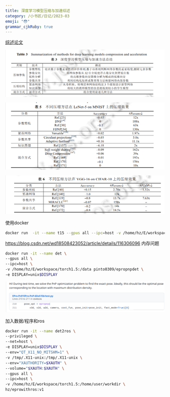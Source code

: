 ```yaml
---
title: 深度学习模型压缩与加速综述
category: /小书匠/日记/2023-03
emoji: "😳"
grammar_cjkRuby: true
---
```



[综述论文](file:///home/hz/Downloads/%E6%B7%B1%E5%BA%A6%E5%AD%A6%E4%B9%A0%E6%A8%A1%E5%9E%8B%E5%8E%8B%E7%BC%A9%E4%B8%8E%E5%8A%A0%E9%80%9F%E7%BB%BC%E8%BF%B0.pdf)

![enter description here](./images/1678775953579.png)

![白日依山尽，黄河入海流，欲穷千里母，更上一层楼](./images/1678781813249.png)

![enter description here](./images/1678781873673.png)

使用docker

``` bash
docker run  -it --name t15 --gpus all --ipc=host -v /home/hz/E/workspace/torch1.5:/data pytorch/pytorch
```

https://blog.csdn.net/wd18508423052/article/details/116306096
内存问题


``` bash
docker run -it --name det \
--gpus all \
--ipc=host \
-v /home/hz/E/workspace/torch1.5:/data pinto0309/epropnpdet \
-e DISPLAY=unix$DISPLAY
```



![enter description here](./images/1679315418761.png)

加入数据/程序和ros
``` bash
docker run -it --name det2ros \
--privileged \
--net=host \
-e DISPLAY=unix$DISPLAY \
--env="QT_X11_NO_MITSHM=1" \
-v /tmp/.X11-unix:/tmp/.X11-unix \
--env="XAUTHORITY=$XAUTH" \
--volume="$XAUTH:$XAUTH" \
--gpus all \
--ipc=host \
-v /home/hz/E/workspace/torch1.5:/home/user/workdir \
hz/eprowithros:v1

```